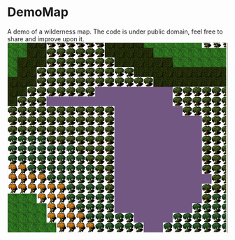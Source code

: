 # DemoMap
A demo of a wilderness map.
The code is under public domain, feel free to share and improve upon it.
![Demo Map](demo/WorldMap.gif)
